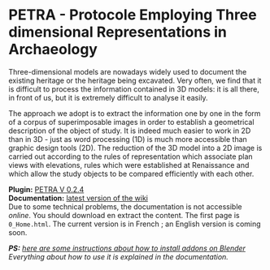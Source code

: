 # PETRA - Protocole Employing Three dimensional Representations in Archaeology

Three-dimensional models are nowadays widely used to document the existing heritage or the heritage being excavated. Very often, we find that it is difficult to process the information contained in 3D models: it is all there, in front of us, but it is extremely difficult to analyse it easily.

The approach we adopt is to extract the information one by one in the form of a corpus of superimposable images in order to establish a geometrical description of the object of study. It is indeed much easier to work in 2D than in 3D - just as word processing (1D) is much more accessible than graphic design tools (2D). The reduction of the 3D model into a 2D image is carried out according to the rules of representation which associate plan views with elevations, rules which were established at Renaissance and which allow the study objects to be compared efficiently with each other.


**Plugin:** [PETRA V 0.2.4](https://uncloud.univ-nantes.fr/index.php/s/3LQZwRJ7zLLLmqk) </br>
**Documentation:** [latest version of the wiki](https://uncloud.univ-nantes.fr/index.php/s/sB6SMLy3YTK5cmD) </br> Due to some technical problems, the documentation is not accessible _online_. You should download en extract the content. The first page is `0_Home.html`. The current version is in French ; an English version is coming soon.

_**PS:** [here are some instructions about how to install addons on Blender](https://youtu.be/LzdoUTvAgXk)_ </br>
_Everything about how to use it is explained in the documentation._
